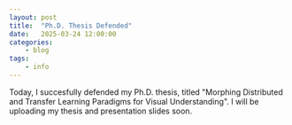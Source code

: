 ```yaml
---
layout: post
title:  "Ph.D. Thesis Defended"
date:   2025-03-24 12:00:00
categories:
    - blog
tags:
    - info
---
```


Today, I succesfully defended my Ph.D. thesis, titled "Morphing Distributed and Transfer Learning Paradigms for Visual Understanding". I will be uploading my thesis and presentation slides soon.
